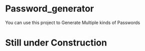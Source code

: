 # Password_generator
You can use this project to Generate Multiple kinds of Passwords
# **Still under Construction**
